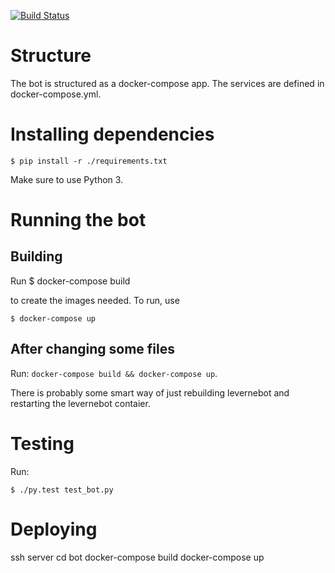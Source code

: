 [![Build Status](https://travis-ci.org/arvidj/leverne-bot.svg?branch=master)](https://travis-ci.org/arvidj/leverne-bot)

# Structure

The bot is structured as a docker-compose app. The services are
defined in docker-compose.yml.

# Installing dependencies

	$ pip install -r ./requirements.txt

Make sure to use Python 3.

# Running the bot

## Building

Run
	$ docker-compose build

to create the images needed. To run, use

	$ docker-compose up

## After changing some files

Run: `docker-compose build && docker-compose up`.

There is probably some smart way of just rebuilding levernebot
and restarting the levernebot contaier.

# Testing

Run:

	$ ./py.test test_bot.py

# Deploying

ssh server
cd bot
docker-compose build
docker-compose up
